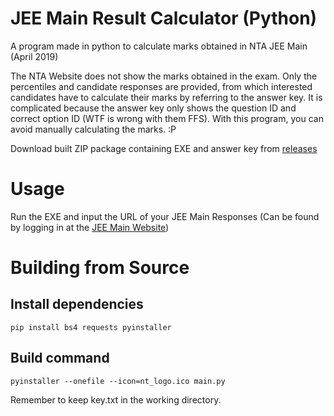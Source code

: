 # JEE Main Result Calculator (Python)
A program made in python to calculate marks obtained in NTA JEE Main (April 2019)

The NTA Website does not show the marks obtained in the exam. Only the percentiles and candidate responses are provided, from which interested candidates have to calculate their marks by referring to the answer key. It is complicated because the answer key only shows the question ID and correct option ID (WTF is wrong with them FFS). With this program, you can avoid manually calculating the marks. :P

Download built ZIP package containing EXE and answer key from [releases](https://github.com/blacklightpy/jee-main-results/releases)

# Usage

Run the EXE and input the URL of your JEE Main Responses (Can be found by logging in at the [JEE Main Website](https://jeemain.nic.in/JeeMainApp/Online/CandidateHome.aspx))

# Building from Source

## Install dependencies
`pip install bs4 requests pyinstaller`

## Build command
`pyinstaller --onefile --icon=nt_logo.ico main.py`

Remember to keep key.txt in the working directory.
